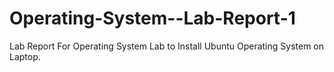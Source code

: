 # Operating-System--Lab-Report-1
Lab Report For Operating System Lab to Install Ubuntu Operating System on Laptop.
